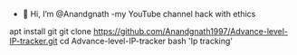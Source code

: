 - 👋 Hi, I’m @Anandgnath 
-my YouTube channel hack with ethics

apt install git
git clone  https://github.com/Anandgnath1997/Advance-level-IP-tracker.git
cd Advance-level-IP-tracker
bash 'Ip tracking' 


<!---
Anandgnath1997/Anandgnath1997 is a ✨ special ✨ repository because its `README.md` (this file) appears on your GitHub profile.
You can click the Preview link to take a look at your changes.
--->
